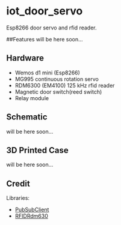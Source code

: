 # iot_door_servo
Esp8266 door servo and rfid reader.

##Features
will be here soon...

## Hardware
* Wemos d1 mini (Esp8266)
* MG995 continuous rotation servo
* RDM6300 (EM4100) 125 kHz rfid reader
* Magnetic door switch(reed switch)
* Relay module

## Schematic
will be here soon...

## 3D Printed Case
will be here soon...

## Credit
Libraries:
* [PubSubClient](https://github.com/knolleary/pubsubclient)
* [RFIDRdm630](https://github.com/electronicdrops/RFIDRdm630)